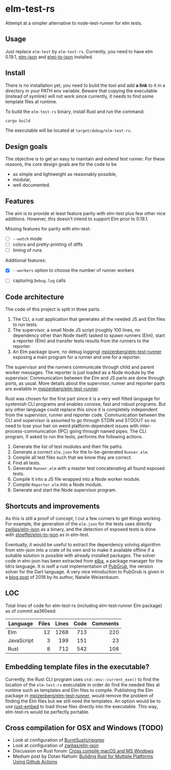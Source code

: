 # elm-test-rs

Attempt at a simpler alternative to node-test-runner for elm tests.


## Usage

Just replace `elm-test` by `elm-test-rs`.
Currently, you need to have elm 0.19.1, [elm-json][elm-json] and [elmi-to-json][elmi-to-json] installed.

[elm-json]: https://github.com/zwilias/elm-json
[elmi-to-json]: https://github.com/stoeffel/elmi-to-json


## Install

There is no installation yet, you need to build the tool
and add **a link** to it in a directory in your PATH env variable.
Beware that copying the executable (instead of symlink) will not work
since currently, it needs to find some template files at runtime.

To build the `elm-test-rs` binary, install Rust and run the command:
```sh
cargo build
```
The executable will be located at `target/debug/elm-test-rs`.

## Design goals

The objective is to get an easy to maintain and extend test runner.
For these reasons, the core design goals are for the code to be

- as simple and lightweight as reasonably possible,
- modular,
- well documented.


## Features

The aim is to provide at least feature parity with elm-test
plus few other nice additions.
However, this doesn't intend to support Elm prior to 0.19.1.

Missing features for parity with elm-test:

 - [ ] `--watch` mode
 - [ ] colors and pretty-printing of diffs
 - [ ] timing of runs

Additional features:

 - [x] `--workers` option to choose the number of runner workers
 - [ ] capturing `Debug.log` calls


## Code architecture

The code of this project is split in three parts.

 1. The CLI, a rust application that generates all the needed JS and Elm files to run tests.
 2. The supervisor, a small Node JS script
    (roughly 100 lines, no dependency other than Node itself)
    tasked to spawn runners (Elm), start a reporter (Elm)
    and transfer tests results from the runners to the reporter.
 3. An Elm package (pure, no debug logging) [mpizenberg/elm-test-runner][elm-test-runner]
    exposing a main program for a runner and one for a reporter.

The supervisor and the runners communicate through child and parent worker messages.
The reporter is just loaded as a Node module by the supervisor.
Communication between the Elm and JS parts are done through ports, as usual.
More details about the supervisor, runner and reporter parts are available
in [mpizenberg/elm-test-runner][elm-test-runner].

[elm-test-runner]: https://github.com/mpizenberg/elm-test-runner

Rust was chosen for the first part since it is a very well fitted language
for systemish CLI programs and enables consise, fast and robust programs.
But any other language could replace this since it is completely independent
from the supervisor, runner and reporter code.
Communication between the CLI and supervisor is assumed to go through STDIN and STDOUT
so no need to lose your hair on weird platform-dependent issues
with inter-process-communication (IPC) going through named pipes.
The CLI program, if asked to run the tests, performs the following actions.

 1. Generate the list of test modules and their file paths.
 2. Generate a correct `elm.json` for the to-be-generated `Runner.elm`.
 3. Compile all test files such that we know they are correct.
 4. Find all tests.
 5. Generate `Runner.elm` with a master test concatenating all found exposed tests.
 6. Compile it into a JS file wrapped into a Node worker module.
 7. Compile `Reporter.elm` into a Node module.
 8. Generate and start the Node supervisor program.


## Shortcuts and improvements

As this is still a proof of concept, I cut a few corners to get things working.
For example, the generation of the `elm.json` for the tests uses directly
[zwilias/elm-json][elm-json] as a binary, and the detection of exposed tests is
done with [stoeffel/elmi-to-json][elmi-to-json] as in elm-test.

Eventually, it would be useful to extract the dependency solving algorithm from elm-json
into a crate of its own and to make it available offline if a suitable solution
is possible with already installed packages.
The solver code in elm-json has been extracted from [elba][elba],
a package manager for the Idris language.
It is iself a rust implementation of [PubGrub][pubgrub],
the version solver for the Dart language.
A very nice introduction to PubGrub is given in a [blog post][pubgrub] of 2018
by its author, Natalie Weizenbaum.

[elba]: https://github.com/elba/elba
[pubgrub]: https://medium.com/@nex3/pubgrub-2fb6470504f


## LOC

Total lines of code for elm-test-rs (including elm-test-runner Elm package)
as of commit aa360eed:

| Language    |  Files   |  Lines   |  Code   |  Comments  |
| ----------- | --------:| --------:| -------:| ----------:|
| Elm         |     12   |   1268   |   713   |       220  |
| JavaScript  |      3   |    199   |   151   |        23  |
| Rust        |      8   |    712   |   542   |       108  |


## Embedding template files in the executable?

Currently, the Rust CLI program uses `std::env::current_exe()`
to find the location of the `elm-test-rs` executable in order do find
the needed files at runtime such as templates and Elm files to compile.
Publishing the Elm package in [mpizenberg/elm-test-runner][elm-test-runner],
would remove the problem of finding the Elm files but we still need the templates.
An option would be to use [rust-embed][rust-embed] to load those files
directly into the executable.
This way, elm-test-rs would be perfectly portable.

[rust-embed]: https://github.com/pyros2097/rust-embed


## Cross compilation for OSX and Windows (TODO)

- Look at configuration of [BurntSushi/ripgrep][ripgrep]
- Look at configuration of [zwilias/elm-json][elm-json]
- Discussion on Rust forum: [Cross compile macOS and MS Windows][forum-cross]
- Medium post by Dotan Nahum:
  [Building Rust for Multiple Platforms Using Github Actions][medium-github-action]

[ripgrep]: https://github.com/BurntSushi/ripgrep
[elm-json]: https://github.com/zwilias/elm-json
[forum-cross]: https://users.rust-lang.org/t/cross-compile-macos-and-ms-windows/38323
[medium-github-action]: https://medium.com/@jondot/building-rust-on-multiple-platforms-using-github-6f3e6f8b8458
